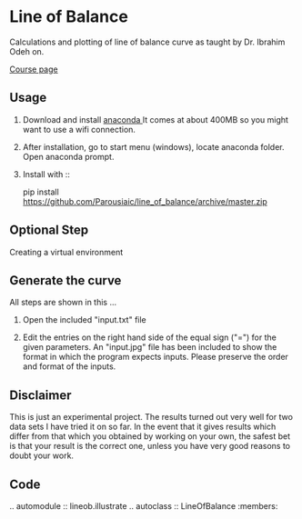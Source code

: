 # Line of Balance

Calculations and plotting of line of balance curve as taught by Dr. Ibrahim Odeh on.

[Course page](https://www.coursera.org/learn/construction-scheduling/home/welcome)


## Usage

1. Download and install [anaconda ](https://www.continuum.io/downloads) It comes at about 400MB so you might want to use a wifi connection.

2. After installation, go to start menu (windows), locate anaconda folder. Open anaconda prompt.

3. Install with ::

    pip install https://github.com/Parousiaic/line_of_balance/archive/master.zip
    
    
## Optional Step

Creating a virtual environment

## Generate the curve

All steps are shown in this ...

1. Open the included "input.txt" file

2. Edit the entries on the right hand side of the equal sign ("=") for the given parameters. An "input.jpg" file has been included to show the format in which the program expects inputs. Please preserve the order and format of the inputs.



## Disclaimer

This is just an experimental project. The results turned out very well for two data sets I have tried it on so far. In the event that it gives results which differ from that which you obtained by working on your own, the safest bet is that your result is the correct one, unless you have very good reasons to doubt your work.

## Code

.. automodule :: lineob.illustrate
.. autoclass :: LineOfBalance
   :members:

